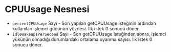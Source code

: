 # CPUUsage Nesnesi

* `percentCPUUsage` Sayı - Son yapılan getCPUUsage isteğinin ardından kullanılan işlemci gücünün yüzdesi. İlk istek 0 sonucu döner.
* `idleWakeupsPerSecond` Sayı - Son getCPUUsage isteğinden sonra, işlemci yükünün olmadığı durumlardaki ortalama uyanma sayısı. İlk istek 0 sonucu döner.